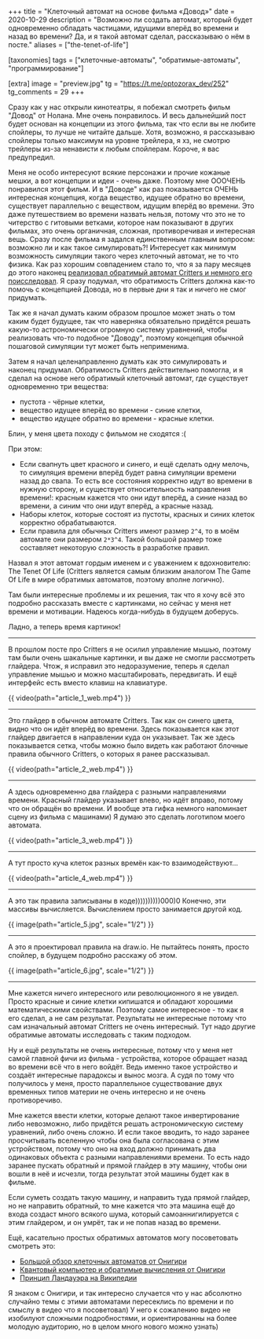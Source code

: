 +++
title = "Клеточный автомат на основе фильма «Довод»"
date = 2020-10-29
description = "Возможно ли создать автомат, который будет одновременно обладать частицами, идущими вперёд во времени и назад во времени? Да, и я такой автомат сделал, рассказываю о нём в посте."
aliases = ["the-tenet-of-life"]

[taxonomies]
tags = ["клеточные-автоматы", "обратимые-автоматы", "программирование"]

[extra]
image = "preview.jpg"
tg = "https://t.me/optozorax_dev/252"
tg_comments = 29
+++

Сразу как у нас открыли кинотеатры, я побежал смотреть фильм "Довод" от Нолана. Мне очень понравилось. И весь дальнейший пост будет основан на концепции из этого фильма, так что если вы не любите спойлеры, то лучше не читайте дальше. Хотя, возможно, я рассказываю спойлеры только максимум на уровне трейлера, я хз, не смотрю трейлеры из-за ненависти к любым спойлерам. Короче, я вас предупредил.

Меня не особо интересуют всякие персонажи и прочие кожаные мешки, а вот концепции и идеи - очень даже. Поэтому мне ОООЧЕНЬ понравился этот фильм. И в "Доводе" как раз показывается ОЧЕНЬ интересная концепция, когда вещество, идущее обратно во времени, существует параллельно с веществом, идущим вперёд во времени. Это даже путешествием во времени назвать нельзя, потому что это не то читерство с гитовыми ветками, которое нам показывают в других фильмах, это очень органичная, сложная, противоречивая и интересная вещь. Сразу после фильма я задался единственным главным вопросом: возможно ли и как такое симулировать?! Интересует как минимум возможность симуляции такого через клеточный автомат, не то что физика. Как раз хорошим совпадением стало то, что я за пару месяцев до этого наконец [реализовал обратимый автомат Critters и немного его поисследовал](/critters). Я сразу подумал, что обратимость Critters должна как-то помочь с концепцией Довода, но в первые дни я так и ничего не смог придумать.

Так же я начал думать каким образом прошлое может знать о том каким будет будущее, так что наверняка обязательно придётся решать какую-то астрономически огромную систему уравнений, чтобы реализовать что-то подобное "Доводу", поэтому концепция обычной пошаговой симуляции тут может быть неприменима.

Затем я начал целенаправленно думать как это симулировать и наконец придумал. Обратимость Critters действительно помогла, и я сделал на основе него обратимый клеточный автомат, где существует одновременно три вещества: 
* пустота - чёрные клетки, 
* вещество идущее вперёд во времени - синие клетки,
* вещество идущее обратно во времени - красные клетки.

Блин, у меня цвета походу с фильмом не сходятся :(

При этом:
* Если свапнуть цвет красного и синего, и ещё сделать одну мелочь, то симуляция времени вперёд будет равна симуляции времени назад до свапа. То есть все состояния корректно идут во времени в нужную сторону, и существует относительность направления времени!: красным кажется что они идут вперёд, а синие назад во времени, а синим что они идут вперёд, а красные назад.
* Наборы клеток, которые состоят из пустоты, красных и синих клеток корректно обрабатываются.
* Если правила для обычных Critters имеют размер `2^4`, то в моём автомате они размером `2*3^4`. Такой большой размер тоже составляет некоторую сложность в разработке правил.

Назвал я этот автомат гордым именем и с уважением к вдохновителю: The Tenet Of Life (Critters является самым близким аналогом The Game Of Life в мире обратимых автоматов, поэтому вполне логично). 

Там были интересные проблемы и их решения, так что я хочу всё это подробно рассказать вместе с картинками, но сейчас у меня нет времени и мотивации. Надеюсь когда-нибудь в будущем доберусь.

Ладно, а теперь время картинок!

---

В прошлом посте про Critters я не осилил управление мышью, поэтому там были очень шакальные картинки, и вы даже не смогли рассмотреть глайдера. Чтож, я исправил это недоразумение, теперь я сделал управление мышью и можно масштабировать, передвигать. И ещё интерфейс есть вместо клавиш на клавиатуре.

{{ video(path="article_1_web.mp4") }}

---

Это глайдер в обычном автомате Critters. Так как он синего цвета, видно что он идёт вперёд во времени. Здесь показывается как этот глайдер двигается в направлении куда он указывает. Так же здесь показывается сетка, чтобы можно было видеть как работают блочные правила обычного Critters, о которых я ранее рассказывал.

{{ video(path="article_2_web.mp4") }}

---

А здесь одновременно два глайдера с разными направлениями времени. Красный глайдер указывает влево, но идёт вправо, потому что он обращён во времени. И вообще эта гифка немного напоминает сцену из фильма с машинами) Я думаю это сделать логотипом моего автомата.

{{ video(path="article_3_web.mp4") }}

---

А тут просто куча клеток разных времён как-то взаимодействуют...

{{ video(path="article_4_web.mp4") }}

---

А это так правила записываны в коде))))))))))000)0 Конечно, эти массивы вычисляется. Вычислением просто занимается другой код.

{{ image(path="article_5.jpg", scale="1/2") }}

---

А это я проектировал правила на draw.io. Не пытайтесь понять, просто спойлер, в будущем подробно расскажу об этом.

{{ image(path="article_6.jpg", scale="1/2") }}

---

Мне кажется ничего интересного или революционного я не увидел. Просто красные и синие клетки кипишатся и обладают хорошими математическими свойствами. Поэтому самое интересное - то как я его сделал, а не сам результат. Результаты не интересные потому что сам изначальный автомат Critters не очень интересный. Тут надо другие обратимые автоматы исследовать с таким подходом.

Ну и ещё результаты не очень интересные, потому что у меня нет самой главной фичи из фильма - устройства, которое обращает назад во времени всё что в него войдёт. Ведь именно такое устройство и создаёт интересные парадоксы и вынос мозга. А судя по тому что получилось у меня, просто параллельное существование двух временных типов материи не очень интересно и не очень противоречиво.

Мне кажется ввести клетки, которые делают такое инвертирование либо невозможно, либо придётся решать астрономическую систему уравнений, либо очень сложно. И если такое вводить, то надо заранее просчитывать вселенную чтобы она была согласована с этим устройством, потому что оно на вход должно принимать два одинаковых объекта с разными направлениями времени. То есть надо заранее пускать обратный и прямой глайдер в эту машину, чтобы они вошли в неё и исчезли, тогда результат этой машины будет как в фильме.

Если суметь создать такую машину, и направить туда прямой глайдер, но не направить обратный, то мне кажется что эта машина ещё до входа создаст много всякого шума, который самоаннигилируется с этим глайдером, и он умрёт, так и не попав назад во времени.

Ещё, касательно простых обратимых автоматов могу посоветовать смотреть это:
* [Большой обзор клеточных автоматов от Онигири](https://www.youtube.com/watch?v=FiO6jkNkrb4)
* [Квантовый компьютер и обратимые вычисления от Онигири](https://www.youtube.com/watch?v=Quj5fP2Lqio)
* [Принцип Ландауэра на Википедии](https://ru.wikipedia.org/wiki/%D0%9F%D1%80%D0%B8%D0%BD%D1%86%D0%B8%D0%BF_%D0%9B%D0%B0%D0%BD%D0%B4%D0%B0%D1%83%D1%8D%D1%80%D0%B0)

Я знаком с Онигири, и так интересно случается что у нас абсолютно случайно темы с этими автоматами пересеклись по времени и по смыслу в видео что я посоветовал) У него к сожалению видео не изобилуют сложными подробностями, и ориентированны на более молодую аудиторию, но в целом много нового можно узнать)